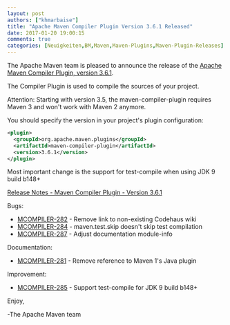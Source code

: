 ```yaml
---
layout: post
authors: ["khmarbaise"]
title: "Apache Maven Compiler Plugin Version 3.6.1 Released"
date: 2017-01-20 19:00:15
comments: true
categories: [Neuigkeiten,BM,Maven,Maven-Plugins,Maven-Plugin-Releases]
---
```

The Apache Maven team is pleased to announce the release of the 
[Apache Maven Compiler Plugin, version 3.6.1](https://maven.apache.org/plugins/maven-compiler-plugin/).

The Compiler Plugin is used to compile the sources of your project. 

Attention: Starting with version 3.5, the maven-compiler-plugin requires
Maven 3 and won't work with Maven 2 anymore.


You should specify the version in your project's plugin configuration:

```xml
<plugin>
  <groupId>org.apache.maven.plugins</groupId>
  <artifactId>maven-compiler-plugin</artifactId>
  <version>3.6.1</version>
</plugin>
```

Most important change is the support for test-compile when using JDK 9 build b148+

<!-- more -->

[Release Notes - Maven Compiler Plugin - Version 3.6.1](https://issues.apache.org/jira/secure/ReleaseNote.jspa?projectId=12317225&version=12338627)

Bugs:

 * [MCOMPILER-282](https://issues.apache.org/jira/browse/MCOMPILER-282) - Remove link to non-existing Codehaus wiki
 * [MCOMPILER-284](https://issues.apache.org/jira/browse/MCOMPILER-284) - maven.test.skip doesn't skip test compilation
 * [MCOMPILER-287](https://issues.apache.org/jira/browse/MCOMPILER-287) - Adjust documentation module-info

Documentation:

 * [MCOMPILER-281](https://issues.apache.org/jira/browse/MCOMPILER-281) - Remove reference to Maven 1's Java plugin

Improvement:

 * [MCOMPILER-285](https://issues.apache.org/jira/browse/MCOMPILER-285) - Support test-compile for JDK 9 build b148+

Enjoy,

-The Apache Maven team
